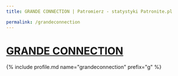```yaml
---
title: GRANDE CONNECTION | Patromierz - statystyki Patronite.pl

permalink: /grandeconnection
---
```


# [GRANDE CONNECTION](https://patronite.pl/grandeconnection)

{% include profile.md name="grandeconnection" prefix="g" %}
